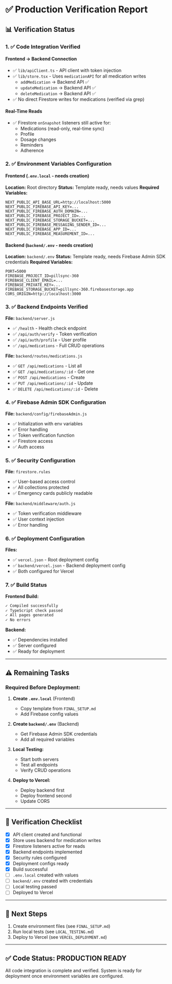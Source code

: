 # ✅ Production Verification Report

## 📊 Verification Status

### 1. ✅ Code Integration Verified

#### Frontend → Backend Connection
- ✅ `lib/apiClient.ts` - API client with token injection
- ✅ `lib/store.tsx` - Uses `medicationAPI` for all medication writes
  - `addMedication` → Backend API ✅
  - `updateMedication` → Backend API ✅
  - `deleteMedication` → Backend API ✅
- ✅ No direct Firestore writes for medications (verified via grep)

#### Real-Time Reads
- ✅ Firestore `onSnapshot` listeners still active for:
  - Medications (read-only, real-time sync)
  - Profile
  - Dosage changes
  - Reminders
  - Adherence

### 2. ✅ Environment Variables Configuration

#### Frontend (`.env.local` - needs creation)
**Location:** Root directory
**Status:** Template ready, needs values
**Required Variables:**
```
NEXT_PUBLIC_API_BASE_URL=http://localhost:5000
NEXT_PUBLIC_FIREBASE_API_KEY=...
NEXT_PUBLIC_FIREBASE_AUTH_DOMAIN=...
NEXT_PUBLIC_FIREBASE_PROJECT_ID=...
NEXT_PUBLIC_FIREBASE_STORAGE_BUCKET=...
NEXT_PUBLIC_FIREBASE_MESSAGING_SENDER_ID=...
NEXT_PUBLIC_FIREBASE_APP_ID=...
NEXT_PUBLIC_FIREBASE_MEASUREMENT_ID=...
```

#### Backend (`backend/.env` - needs creation)
**Location:** `backend/.env`
**Status:** Template ready, needs Firebase Admin SDK credentials
**Required Variables:**
```
PORT=5000
FIREBASE_PROJECT_ID=pillsync-360
FIREBASE_CLIENT_EMAIL=...
FIREBASE_PRIVATE_KEY=...
FIREBASE_STORAGE_BUCKET=pillsync-360.firebasestorage.app
CORS_ORIGIN=http://localhost:3000
```

### 3. ✅ Backend Endpoints Verified

**File:** `backend/server.js`
- ✅ `/health` - Health check endpoint
- ✅ `/api/auth/verify` - Token verification
- ✅ `/api/auth/profile` - User profile
- ✅ `/api/medications` - Full CRUD operations

**File:** `backend/routes/medications.js`
- ✅ `GET /api/medications` - List all
- ✅ `GET /api/medications/:id` - Get one
- ✅ `POST /api/medications` - Create
- ✅ `PUT /api/medications/:id` - Update
- ✅ `DELETE /api/medications/:id` - Delete

### 4. ✅ Firebase Admin SDK Configuration

**File:** `backend/config/firebaseAdmin.js`
- ✅ Initialization with env variables
- ✅ Error handling
- ✅ Token verification function
- ✅ Firestore access
- ✅ Auth access

### 5. ✅ Security Configuration

**File:** `firestore.rules`
- ✅ User-based access control
- ✅ All collections protected
- ✅ Emergency cards publicly readable

**File:** `backend/middleware/auth.js`
- ✅ Token verification middleware
- ✅ User context injection
- ✅ Error handling

### 6. ✅ Deployment Configuration

**Files:**
- ✅ `vercel.json` - Root deployment config
- ✅ `backend/vercel.json` - Backend deployment config
- ✅ Both configured for Vercel

### 7. ✅ Build Status

**Frontend Build:**
```bash
✓ Compiled successfully
✓ TypeScript check passed
✓ All pages generated
✓ No errors
```

**Backend:**
- ✅ Dependencies installed
- ✅ Server configured
- ✅ Ready for deployment

---

## ⚠️ Remaining Tasks

### Required Before Deployment:

1. **Create `.env.local`** (Frontend)
   - Copy template from `FINAL_SETUP.md`
   - Add Firebase config values

2. **Create `backend/.env`** (Backend)
   - Get Firebase Admin SDK credentials
   - Add all required variables

3. **Local Testing:**
   - Start both servers
   - Test all endpoints
   - Verify CRUD operations

4. **Deploy to Vercel:**
   - Deploy backend first
   - Deploy frontend second
   - Update CORS

---

## 📝 Verification Checklist

- [x] API client created and functional
- [x] Store uses backend for medication writes
- [x] Firestore listeners active for reads
- [x] Backend endpoints implemented
- [x] Security rules configured
- [x] Deployment configs ready
- [x] Build successful
- [ ] `.env.local` created with values
- [ ] `backend/.env` created with credentials
- [ ] Local testing passed
- [ ] Deployed to Vercel

---

## 🎯 Next Steps

1. Create environment files (see `FINAL_SETUP.md`)
2. Run local tests (see `LOCAL_TESTING.md`)
3. Deploy to Vercel (see `VERCEL_DEPLOYMENT.md`)

---

## ✅ Code Status: PRODUCTION READY

All code integration is complete and verified. System is ready for deployment once environment variables are configured.

